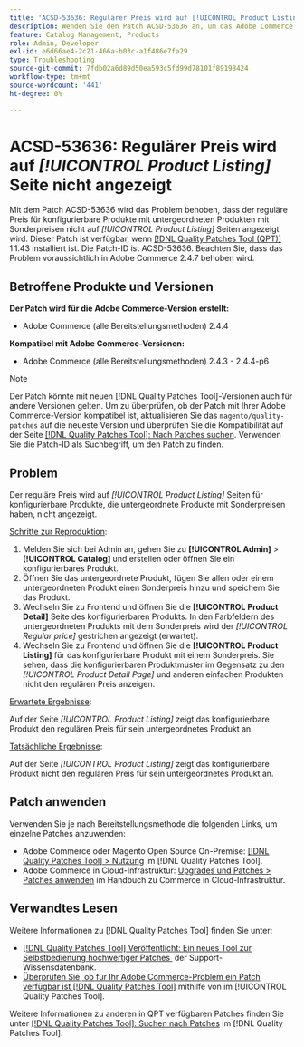 ```yaml
---
title: 'ACSD-53636: Regulärer Preis wird auf [!UICONTROL Product Listing] Seite nicht angezeigt'
description: Wenden Sie den Patch ACSD-53636 an, um das Adobe Commerce-Problem zu beheben, bei dem der reguläre Preis für konfigurierbare Produkte mit untergeordneten Produkten mit Sonderpreisen nicht auf *[!UICONTROL Product Listing]*-Seiten angezeigt wird.
feature: Catalog Management, Products
role: Admin, Developer
exl-id: e6d66ae4-2c21-466a-b03c-a1f486e7fa29
type: Troubleshooting
source-git-commit: 7fdb02a6d89d50ea593c5fd99d78101f89198424
workflow-type: tm+mt
source-wordcount: '441'
ht-degree: 0%

---
```


# ACSD-53636: Regulärer Preis wird auf *[!UICONTROL Product Listing]* Seite nicht angezeigt

Mit dem Patch ACSD-53636 wird das Problem behoben, dass der reguläre Preis für konfigurierbare Produkte mit untergeordneten Produkten mit Sonderpreisen nicht auf *[!UICONTROL Product Listing]* Seiten angezeigt wird. Dieser Patch ist verfügbar, wenn [[!DNL Quality Patches Tool (QPT)]](https://experienceleague.adobe.com/de/docs/commerce-operations/tools/quality-patches-tool/quality-patches-tool-to-self-serve-quality-patches) 1.1.43 installiert ist. Die Patch-ID ist ACSD-53636. Beachten Sie, dass das Problem voraussichtlich in Adobe Commerce 2.4.7 behoben wird.

## Betroffene Produkte und Versionen

**Der Patch wird für die Adobe Commerce-Version erstellt:**

* Adobe Commerce (alle Bereitstellungsmethoden) 2.4.4

**Kompatibel mit Adobe Commerce-Versionen:**

* Adobe Commerce (alle Bereitstellungsmethoden) 2.4.3 - 2.4.4-p6

>[!NOTE]
>
>Der Patch könnte mit neuen [!DNL Quality Patches Tool]-Versionen auch für andere Versionen gelten. Um zu überprüfen, ob der Patch mit Ihrer Adobe Commerce-Version kompatibel ist, aktualisieren Sie das `magento/quality-patches` auf die neueste Version und überprüfen Sie die Kompatibilität auf der Seite [[!DNL Quality Patches Tool]: Nach Patches suchen](https://experienceleague.adobe.com/tools/commerce-quality-patches/index.html?lang=de). Verwenden Sie die Patch-ID als Suchbegriff, um den Patch zu finden.

## Problem

Der reguläre Preis wird auf *[!UICONTROL Product Listing]* Seiten für konfigurierbare Produkte, die untergeordnete Produkte mit Sonderpreisen haben, nicht angezeigt.

<u>Schritte zur Reproduktion</u>:

1. Melden Sie sich bei Admin an, gehen Sie zu **[!UICONTROL Admin]** > **[!UICONTROL Catalog]** und erstellen oder öffnen Sie ein konfigurierbares Produkt.
2. Öffnen Sie das untergeordnete Produkt, fügen Sie allen oder einem untergeordneten Produkt einen Sonderpreis hinzu und speichern Sie das Produkt.
3. Wechseln Sie zu Frontend und öffnen Sie die **[!UICONTROL Product Detail]** Seite des konfigurierbaren Produkts. In den Farbfeldern des untergeordneten Produkts mit dem Sonderpreis wird der *[!UICONTROL Regular price]* gestrichen angezeigt (erwartet).
4. Wechseln Sie zu Frontend und öffnen Sie die **[!UICONTROL Product Listing]** für das konfigurierbare Produkt mit einem Sonderpreis. Sie sehen, dass die konfigurierbaren Produktmuster im Gegensatz zu den *[!UICONTROL Product Detail Page]* und anderen einfachen Produkten nicht den regulären Preis anzeigen.

<u>Erwartete Ergebnisse</u>:

Auf der Seite *[!UICONTROL Product Listing]* zeigt das konfigurierbare Produkt den regulären Preis für sein untergeordnetes Produkt an.

<u>Tatsächliche Ergebnisse</u>:

Auf der Seite *[!UICONTROL Product Listing]* zeigt das konfigurierbare Produkt nicht den regulären Preis für sein untergeordnetes Produkt an.

## Patch anwenden

Verwenden Sie je nach Bereitstellungsmethode die folgenden Links, um einzelne Patches anzuwenden:

* Adobe Commerce oder Magento Open Source On-Premise: [[!DNL Quality Patches Tool] > Nutzung](/help/tools/quality-patches-tool/usage.md) im [!DNL Quality Patches Tool].
* Adobe Commerce in Cloud-Infrastruktur: [Upgrades und Patches > Patches anwenden](https://experienceleague.adobe.com/docs/commerce-cloud-service/user-guide/develop/upgrade/apply-patches.html?lang=de) im Handbuch zu Commerce in Cloud-Infrastruktur.

## Verwandtes Lesen

Weitere Informationen zu [!DNL Quality Patches Tool] finden Sie unter:

* [[!DNL Quality Patches Tool] Veröffentlicht: Ein neues Tool zur Selbstbedienung hochwertiger Patches &#x200B;](https://experienceleague.adobe.com/de/docs/commerce-operations/tools/quality-patches-tool/quality-patches-tool-to-self-serve-quality-patches) der Support-Wissensdatenbank.
* [Überprüfen Sie, ob für Ihr Adobe Commerce-Problem ein Patch verfügbar ist [!DNL Quality Patches Tool]](/help/tools/quality-patches-tool/patches-available-in-qpt/check-patch-for-magento-issue-with-magento-quality-patches.md) mithilfe von im [!UICONTROL Quality Patches Tool].


Weitere Informationen zu anderen in QPT verfügbaren Patches finden Sie unter [[!DNL Quality Patches Tool]: Suchen nach Patches](https://experienceleague.adobe.com/tools/commerce-quality-patches/index.html?lang=de) im [!DNL Quality Patches Tool].
